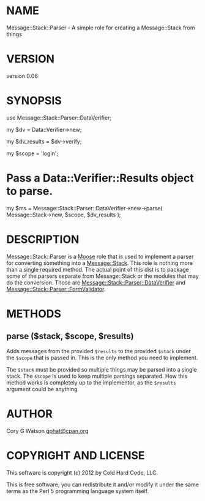 # NAME

Message::Stack::Parser - A simple role for creating a Message::Stack from things

# VERSION

version 0.06

# SYNOPSIS

  use Message::Stack::Parser::DataVerifier;

  my $dv = Data::Verifier->new;

  my $dv_results = $dv->verify;

  my $scope = 'login';
  # Pass a Data::Verifier::Results object to parse.
  my $ms = Message::Stack::Parser::DataVerifier->new->parse(
    Message::Stack->new,
    $scope,
    $dv_results
  );

# DESCRIPTION

Message::Stack::Parser is a [Moose](http://search.cpan.org/perldoc?Moose) role that is used to implement a parser
for converting something into a [Message::Stack](http://search.cpan.org/perldoc?Message::Stack).  This role is nothing more
than a single required method.  The actual point of this dist is to package
some of the parsers separate from Message::Stack or the modules that may
do the conversion.  Those are [Message::Stack::Parser::DataVerifier](http://search.cpan.org/perldoc?Message::Stack::Parser::DataVerifier) and
[Message::Stack::Parser::FormValidator](http://search.cpan.org/perldoc?Message::Stack::Parser::FormValidator).

# METHODS

## parse ($stack, $scope, $results)

Adds messages from the provided `$results` to the provided `$stack` under
the `$scope` that is passed in.  This is the only method you need to implement.

The `$stack` must be provided so multiple things may be parsed into a single
stack.  The `$scope` is used to keep multiple parsings separated.  How this
method works is completely up to the implementor, as the `$results` argument
could be anything.

# AUTHOR

Cory G Watson <gphat@cpan.org>

# COPYRIGHT AND LICENSE

This software is copyright (c) 2012 by Cold Hard Code, LLC.

This is free software; you can redistribute it and/or modify it under
the same terms as the Perl 5 programming language system itself.